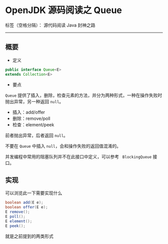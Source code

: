 # OpenJDK 源码阅读之 Queue

标签（空格分隔）： 源代码阅读 Java 封神之路

---

## 概要

* 定义

```java
public interface Queue<E>
extends Collection<E>
```

* 要点

`Queue` 提供了插入，删除，检查元素的方法，并分为两种形式，一种在操作失败时抛出异常，另一种返回 `null`。

* 插入：add/offer
* 删除：remove/poll
* 检查：element/peek

前者抛出异常，后者返回 `null`。

不要在 `Queue` 中插入 `null`，会和操作失败的返回值混淆的。

并发编程中常用的阻塞队列并不在此接口中定义，可以参考 ` BlockingQueue` 接口。

## 实现

可以浏览此一下需要实现什么

```java
boolean add(E e);
boolean offer(E e);
E remove();
E poll();
E element();
E peek();
```

就是之前提到的两类形式





